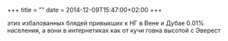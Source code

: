 +++
title = ""
date = 2014-12-09T15:47:00+02:00
+++

этих избалованных блядей привыкших к НГ в Вене и Дубае 0.01% населения, а вони в интернетиках как от кучи говна высотой с Эверест


